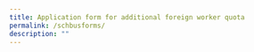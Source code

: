 ```yaml
---
title: Application form for additional foreign worker quota
permalink: /schbusforms/
description: ""
---
```

